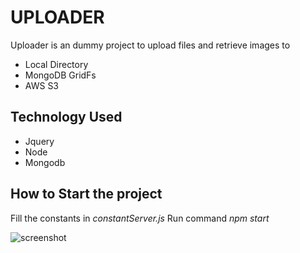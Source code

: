 # UPLOADER
Uploader is an dummy project to upload files and retrieve images to
- Local Directory
- MongoDB GridFs
- AWS S3

## Technology Used
- Jquery 
- Node
- Mongodb
## How to Start the project
Fill the constants in *constantServer.js*
Run command *npm start*

![screenshot](https://firebasestorage.googleapis.com/v0/b/chatmybuddy.appspot.com/o/Screenshot%20from%202020-03-22%2016-03-19.png?alt=media&token=d57405ef-6c2c-40c4-974d-80f66b448eef)